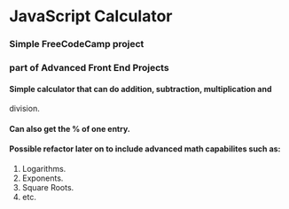 # JavaScript Calculator
### Simple FreeCodeCamp project
### part of Advanced Front End Projects

#### Simple calculator that can do addition, subtraction, multiplication and
division.

#### Can also get the % of one entry.

#### Possible refactor later on to include advanced math capabilites such as:

1.  Logarithms.
2.  Exponents.
3.  Square Roots.
4.  etc.